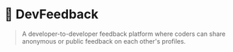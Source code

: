 # 🚀 DevFeedback

> A developer-to-developer feedback platform where coders can share anonymous or public feedback on each other's profiles.

